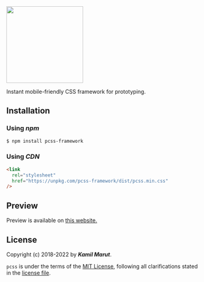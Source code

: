 <img src="./docs/pcss-logo.png" width="200">

Instant mobile-friendly CSS framework for prototyping.

## Installation

### Using _npm_

```bash
$ npm install pcss-framework
```

### Using _CDN_

```html
<link
  rel="stylesheet"
  href="https://unpkg.com/pcss-framework/dist/pcss.min.css"
/>
```

## Preview

Preview is available on [this website.](https://exler.github.io/pcss)

## License

Copyright (c) 2018-2022 by **_Kamil Marut_**.

`pcss` is under the terms of the [MIT License](https://www.tldrlegal.com/l/mit), following all clarifications stated in the [license file](LICENSE).
